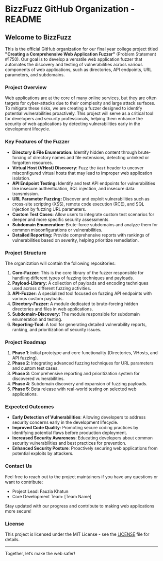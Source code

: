 # BizzFuzz GitHub Organization - README

## Welcome to BizzFuzz

This is the official GitHub organization for our final year college project titled **"Creating a Comprehensive Web Application Fuzzer"** (Problem Statement #1750). Our goal is to develop a versatile web application fuzzer that automates the discovery and testing of vulnerabilities across various components of web applications, such as directories, API endpoints, URL parameters, and subdomains.

### Project Overview

Web applications are at the core of many online services, but they are often targets for cyber-attacks due to their complexity and large attack surfaces. To mitigate these risks, we are creating a fuzzer designed to identify potential vulnerabilities proactively. This project will serve as a critical tool for developers and security professionals, helping them enhance the security of web applications by detecting vulnerabilities early in the development lifecycle.

### Key Features of the Fuzzer
- **Directory & File Enumeration:** Identify hidden content through brute-forcing of directory names and file extensions, detecting unlinked or forgotten resources.
- **Virtual Host (VHost) Discovery:** Fuzz the `Host` header to uncover misconfigured virtual hosts that may lead to improper web application isolation.
- **API Endpoint Testing:** Identify and test API endpoints for vulnerabilities like insecure authentication, SQL injection, and insecure data transmission.
- **URL Parameter Fuzzing:** Discover and exploit vulnerabilities such as cross-site scripting (XSS), remote code execution (RCE), and SQL injection by fuzzing URL parameters.
- **Custom Test Cases:** Allow users to integrate custom test scenarios for deeper and more specific security assessments.
- **Subdomain Enumeration:** Brute-force subdomains and analyze them for common misconfigurations or vulnerabilities.
- **Detailed Reporting:** Provide comprehensive reports with rankings of vulnerabilities based on severity, helping prioritize remediation.

### Project Structure

The organization will contain the following repositories:
1. **Core-Fuzzer:** This is the core library of the fuzzer responsible for handling different types of fuzzing techniques and payloads.
2. **Payload-Library:** A collection of payloads and encoding techniques used across different fuzzing activities.
3. **API-Fuzzer:** A specialized tool focused on fuzzing API endpoints with various custom payloads.
4. **Directory-Fuzzer:** A module dedicated to brute-forcing hidden directories and files in web applications.
5. **Subdomain-Discovery:** The module responsible for subdomain enumeration and testing.
6. **Reporting-Tool:** A tool for generating detailed vulnerability reports, ranking, and prioritization of security issues.

### Project Roadmap

1. **Phase 1**: Initial prototype and core functionality (Directories, VHosts, and API fuzzing).
2. **Phase 2**: Integrating advanced fuzzing techniques for URL parameters and custom test cases.
3. **Phase 3**: Comprehensive reporting and prioritization system for discovered vulnerabilities.
4. **Phase 4**: Subdomain discovery and expansion of fuzzing payloads.
5. **Phase 5**: Beta release with real-world testing on selected web applications.

### Expected Outcomes
- **Early Detection of Vulnerabilities**: Allowing developers to address security concerns early in the development lifecycle.
- **Improved Code Quality**: Promoting secure coding practices by identifying potential flaws before production deployment.
- **Increased Security Awareness**: Educating developers about common security vulnerabilities and best practices for prevention.
- **Enhanced Security Posture**: Proactively securing web applications from potential exploits by attackers.

### Contact Us
Feel free to reach out to the project maintainers if you have any questions or want to contribute:
- Project Lead: Fauzia Khatun
- Core Development Team: [Team Name]

Stay updated with our progress and contribute to making web applications more secure!

### License
This project is licensed under the MIT License - see the [LICENSE](https://github.com/BizzFuzz/.github/LICENSE) file for details.

---

Together, let’s make the web safer!

